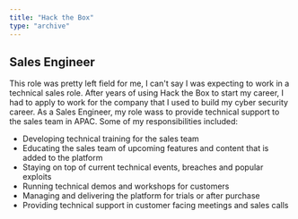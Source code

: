 ```yaml
---
title: "Hack the Box"
type: "archive"
---
```


## Sales Engineer

This role was pretty left field for me, I can't say I was expecting to work in a technical sales role. After years of using Hack the Box to start my career, I had to apply to work for the company that I used to build my cyber security career. As a Sales Engineer, my role wass to provide technical support to the sales team in APAC. Some of my responsibilities included:

- Developing technical training for the sales team
- Educating the sales team of upcoming features and content that is added to the platform
- Staying on top of current technical events, breaches and popular exploits
- Running technical demos and workshops for customers
- Managing and delivering the platform for trials or after purchase
- Providing technical support in customer facing meetings and sales calls 

